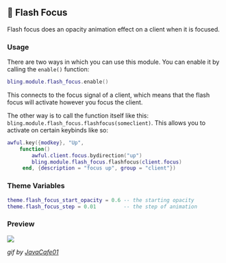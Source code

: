 ## 🔦 Flash Focus <!-- {docsify-ignore} -->

Flash focus does an opacity animation effect on a client when it is focused.

### Usage

There are two ways in which you can use this module. You can enable it by calling the `enable()` function:

```lua
bling.module.flash_focus.enable()
```

This connects to the focus signal of a client, which means that the flash focus will activate however you focus the client.

The other way is to call the function itself like this: `bling.module.flash_focus.flashfocus(someclient)`. This allows you to activate on certain keybinds like so:

```lua
awful.key({modkey}, "Up",
    function()
        awful.client.focus.bydirection("up")
        bling.module.flash_focus.flashfocus(client.focus)
     end, {description = "focus up", group = "client"})
```

### Theme Variables

```lua
theme.flash_focus_start_opacity = 0.6 -- the starting opacity
theme.flash_focus_step = 0.01         -- the step of animation
```

### Preview

![](https://imgur.com/5txYrlV.gif)

*gif by [JavaCafe01](https://github.com/JavaCafe01)*
